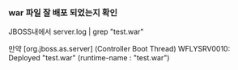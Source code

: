 ### war 파일 잘 배포 되었는지 확인

JBOSS내에서 server.log | grep "test.war" 

만약 [org.jboss.as.server] (Controller Boot Thread) WFLYSRV0010: Deployed "test.war" (runtime-name : "test.war") 

